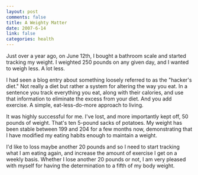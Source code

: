 ```yaml
--- 
layout: post
comments: false
title: A Weighty Matter
date: 2007-6-14
link: false
categories: health
---
```

Just over a year ago, on June 12th, I bought a bathroom scale and started tracking my weight.  I weighted 250 pounds on any given day, and I wanted to weigh less.  A lot less.

I had seen a blog entry about something loosely referred to as the "hacker's diet."  Not really a diet but rather a system for altering the way you eat.  In a sentence you track everything you eat, along with their calories, and use that information to eliminate the excess from your diet.  And you add exercise.  A simple, eat-less-do-more approach to living.

It was highly successful for me.  I've lost, and more importantly kept off, 50 pounds of weight.  That's ten 5-pound sacks of potatoes.  My weight has been stable between 199 and 204 for a few months now, demonstrating that I have modified my eating habits enough to maintain a weight.

I'd like to loss maybe another 20 pounds and so I need to start tracking what I am eating again, and increase the amount of exercise I get on a weekly basis.  Whether I lose another 20 pounds or not, I am very pleased with myself for having the determination to a fifth of my body weight.

